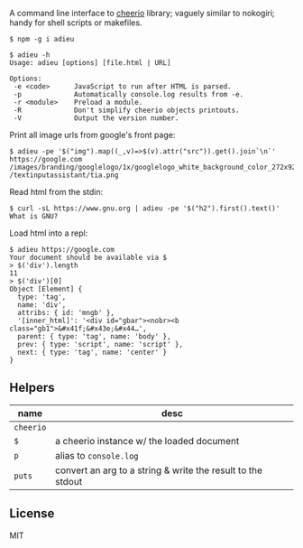 A command line interface to [cheerio][] library; vaguely similar to
nokogiri; handy for shell scripts or makefiles.

    $ npm -g i adieu

~~~
$ adieu -h
Usage: adieu [options] [file.html | URL]

Options:
 -e <code>      JavaScript to run after HTML is parsed.
 -p             Automatically console.log results from -e.
 -r <module>    Preload a module.
 -R             Don't simplify cheerio objects printouts.
 -V             Output the version number.
~~~

Print all image urls from google's front page:

~~~
$ adieu -pe '$("img").map((_,v)=>$(v).attr("src")).get().join`\n`' https://google.com
/images/branding/googlelogo/1x/googlelogo_white_background_color_272x92dp.png
/textinputassistant/tia.png
~~~

Read html from the stdin:

~~~
$ curl -sL https://www.gnu.org | adieu -pe '$("h2").first().text()'
What is GNU?
~~~

Load html into a repl:

~~~
$ adieu https://google.com
Your document should be available via $
> $('div').length
11
> $('div')[0]
Object [Element] {
  type: 'tag',
  name: 'div',
  attribs: { id: 'mngb' },
  '[inner_html]': '<div id="gbar"><nobr><b class="gb1">&#x41f;&#x43e;&#x44…',
  parent: { type: 'tag', name: 'body' },
  prev: { type: 'script', name: 'script' },
  next: { type: 'tag', name: 'center' }
}
~~~

## Helpers

| name      | desc                                                        |
| --------- | ----------------------------------------------------------- |
| `cheerio` |                                                             |
| `$`       | a cheerio instance w/ the loaded document                   |
| `p`       | alias to `console.log`                                      |
| `puts`    | convert an arg to a string & write the result to the stdout |


## License

MIT

[cheerio]: https://github.com/cheeriojs/cheerio
